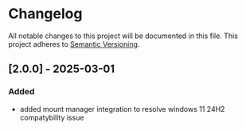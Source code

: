 # Changelog
All notable changes to this project will be documented in this file.
This project adheres to [Semantic Versioning](http://semver.org/).



## [2.0.0] - 2025-03-01

### Added 
- added mount manager integration to resolve windows 11 24H2 compatybility issue
